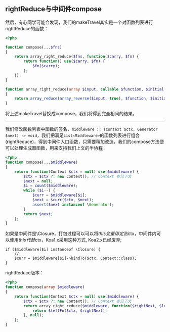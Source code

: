 ## rightReduce与中间件compose


然后，有心同学可能会发现，我们的makeTravel其实是一个对函数列表进行rightReduce的函数：

```php
<?php

function compose(...$fns)
{
    return array_right_reduce($fns, function($carry, $fn) {
        return function() use($carry, $fn) {
            $fn($carry);
        };
    });
}

function array_right_reduce(array $input, callable $function, $initial = null)
{
    return array_reduce(array_reverse($input, true), $function, $initial);
}

```
将上述makeTravel替换成compose，我们将得到完全相同的结果。


------------------------------------------------------


我们修改函数列表中函数的签名，`middleware :: (Context $ctx, Generator $next) -> void`，我们把满足`List<Middleware>`的函数列表进行组合(rightReduce)，得到中间件入口函数，只需要稍加改造，我们的compose方法便可以处理生成器函数，用来支持我们上文的半协程：

```php
<?php
function compose(...$middleware)
{
    return function(Context $ctx = null) use($middleware) {
        $ctx = $ctx ?: new Context(); // Context 参见下文
        $next = null;
        $i = count($middleware);
        while ($i--) {
            $curr = $middleware[$i];
            $next = $curr($ctx, $next);
            assert($next instanceof \Generator);
        }
        return $next;
    };
}
```

如果是中间件是\Closure，打包过程可以可以将$this变量绑定到$ctx，中间件内可以使用$this代替$ctx，Koa1.x采用这种方式, Koa2.x已经废弃;

```
if ($middleware[$i] instanceof \Closure) {
    // 
    $curr = $middleware[$i]->bindTo($ctx, Context::class);
}
```

rightReduce版本：

```php
<?php
function compose(array $middleware)
{
    return function(Context $ctx = null) use($middleware) {
        $ctx = $ctx ?: new Context(); // Context 参见下文        
        return array_right_reduce($middleware, function($rightNext, $leftFn) use($ctx) {
            return $leftFn($ctx, $rightNext);
        }, null);
    };
}
```